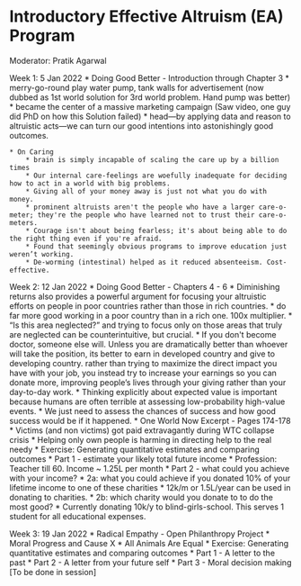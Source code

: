 # Introductory Effective Altruism (EA) Program

Moderator: Pratik Agarwal

Week 1: 5 Jan 2022
	* Doing Good Better - Introduction through Chapter 3
		* merry-go-round play water pump, tank walls for advertisement (now dubbed as 1st world solution for 3rd world problem. Hand pump was better)
		* became the center of a massive marketing campaign (Saw video, one guy did PhD on how this Solution failed)
		* head—by applying data and reason to altruistic acts—we can turn our good intentions into astonishingly good outcomes.
		
	* On Caring
		* brain is simply incapable of scaling the care up by a billion times
		* Our internal care-feelings are woefully inadequate for deciding how to act in a world with big problems.
		* Giving all of your money away is just not what you do with money. 
		* prominent altruists aren't the people who have a larger care-o-meter; they're the people who have learned not to trust their care-o-meters.
		* Courage isn't about being fearless; it's about being able to do the right thing even if you're afraid.
		* Found that seemingly obvious programs to improve education just weren’t working. 
		* De-worming (intestinal) helped as it reduced absenteeism. Cost-effective.

Week 2: 12 Jan 2022
	* Doing Good Better - Chapters 4 - 6 
		* Diminishing returns also provides a powerful argument for focusing your altruistic efforts on people in poor countries rather than those in rich countries.
		* do far more good working in a poor country than in a rich one. 100x multiplier.
		* “Is this area neglected?” and trying to focus only on those areas that truly are neglected can be counterintuitive, but crucial.
		* If you don't become doctor, someone else will. Unless you are dramatically better than whoever will take the position, its better to earn in developed country and give to developing country. rather than trying to maximize the direct impact you have with your job, you instead try to increase your earnings so you can donate more, improving people’s lives through your giving rather than your day-to-day work.
		* Thinking explicitly about expected value is important because humans are often terrible at assessing low-probability high-value events.
		* We just need to assess the chances of success and how good success would be if it happened.
	* One World Now Excerpt - Pages 174-178
		* Victims (and non victims) got paid extravagantly during WTC collapse crisis
		* Helping only own people is harming in directing help to the real needy
	* Exercise: Generating quantitative estimates and comparing outcomes
		* Part 1 - estimate your likely total future income
				* Profession: Teacher  till 60. Income ~ 1.25L per month
		* Part 2 - what could you achieve with your income?
				* 2a: what you could achieve if you donated 10% of your lifetime income to one of these charities
							* 12k/m or 1.5L/year can be used in donating to charities. 
				* 2b: which charity would you donate to to do the most good? 
							* Currently donating 10k/y to blind-girls-school. This serves 1 student for all educational expenses.

Week 3: 19 Jan 2022
	* Radical Empathy - Open Philanthropy Project
	* Moral Progress and Cause X
	* All Animals Are Equal
	* Exercise: Generating quantitative estimates and comparing outcomes
		* Part 1 - A letter to the past
		* Part 2 - A letter from your future self
		* Part 3 - Moral decision making [To be done in session] 